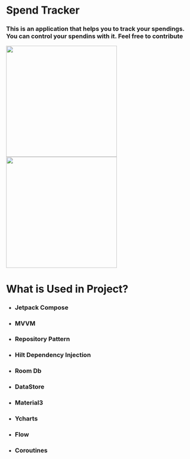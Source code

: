 # Spend Tracker
### This is an application that helps you to track your spendings. You can control your spendins with it. Feel free to contribute

<img src = "https://github.com/sadighasanzade/Spend-Tracker/assets/59266227/28abf27a-c820-41e0-9258-556499429594" style = "width: 300px; height 550px;">
<img src = "https://github.com/sadighasanzade/Spend-Tracker/assets/59266227/ee8d7986-dd7b-4f27-81ae-55a84b6f8a18" style = "width: 300px; height 550px;">




# What is Used in Project?
- ### Jetpack Compose
- ### MVVM
- ### Repository Pattern
- ### Hilt Dependency Injection
- ### Room Db
- ### DataStore
- ### Material3
- ### Ycharts
- ### Flow
- ### Coroutines
